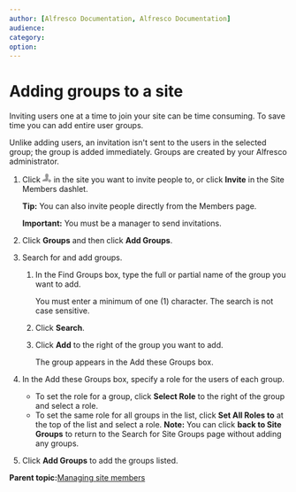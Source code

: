 ```yaml
---
author: [Alfresco Documentation, Alfresco Documentation]
audience: 
category: 
option: 
---
```


# Adding groups to a site

Inviting users one at a time to join your site can be time consuming. To save time you can add entire user groups.

Unlike adding users, an invitation isn't sent to the users in the selected group; the group is added immediately. Groups are created by your Alfresco administrator.

1.  Click ![Invite to Site](../images/invite-to-site-icon.png) in the site you want to invite people to, or click **Invite** in the Site Members dashlet.

    **Tip:** You can also invite people directly from the Members page.

    **Important:** You must be a manager to send invitations.

2.  Click **Groups** and then click **Add Groups**.

3.  Search for and add groups.

    1.  In the Find Groups box, type the full or partial name of the group you want to add.

        You must enter a minimum of one \(1\) character. The search is not case sensitive.

    2.  Click **Search**.

    3.  Click **Add** to the right of the group you want to add.

        The group appears in the Add these Groups box.

4.  In the Add these Groups box, specify a role for the users of each group.

    -   To set the role for a group, click **Select Role** to the right of the group and select a role.
    -   To set the same role for all groups in the list, click **Set All Roles to** at the top of the list and select a role.
    **Note:** You can click **back to Site Groups** to return to the Search for Site Groups page without adding any groups.

5.  Click **Add Groups** to add the groups listed.


**Parent topic:**[Managing site members](../concepts/members-manage.md)

